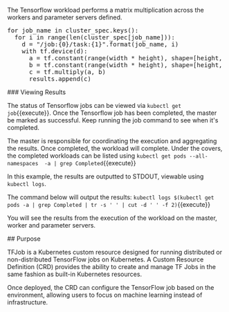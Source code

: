 The Tensorflow workload performs a matrix multiplication across the workers and parameter servers defined.

<pre class="file">
for job_name in cluster_spec.keys():
  for i in range(len(cluster_spec[job_name])):
    d = "/job:{0}/task:{1}".format(job_name, i)
    with tf.device(d):
      a = tf.constant(range(width * height), shape=[height, width])
      b = tf.constant(range(width * height), shape=[height, width])
      c = tf.multiply(a, b)
      results.append(c)
</pre>

### Viewing Results

The status of Tensorflow jobs can be viewed via `kubectl get job`{{execute}}. Once the Tensorflow job has been completed, the master be marked as successful. Keep running the job command to see when it's completed.

The master is responsible for coordinating the execution and aggregating the results. Once completed, the workload will complete. Under the covers, the completed workloads can be listed using `kubectl get pods --all-namespaces  -a | grep Completed`{{execute}}

In this example, the results are outputted to STDOUT, viewable using `kubectl logs`.

The command below will output the results: `kubectl logs $(kubectl get pods -a | grep Completed | tr -s ' ' | cut -d ' ' -f 2)`{{execute}}

You will see the results from the execution of the workload on the master, worker and parameter servers.

## Purpose

TFJob is a Kubernetes custom resource designed for running distributed or non-distributed TensorFlow jobs on Kubernetes. A Custom Resource Definition (CRD) provides the ability to create and manage TF Jobs in the same fashion as built-in Kubernetes resources.

Once deployed, the CRD can configure the TensorFlow job based on the environment, allowing users to focus on machine learning instead of infrastructure.
